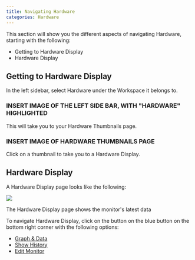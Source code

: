 ```yaml
---
title: Navigating Hardware
categories: Hardware
---
```

This section will show you the different aspects of navigating Hardware, starting with the following:

- Getting to Hardware Display
- Hardware Display

## Getting to Hardware Display

In the left sidebar, select Hardware under the Workspace it belongs to.

### INSERT IMAGE OF THE LEFT SIDE BAR, WITH "HARDWARE" HIGHLIGHTED

This will take you to your Hardware Thumbnails page. 

### INSERT IMAGE OF HARDWARE THUMBNAILS PAGE

Click on a thumbnail to take you to a Hardware Display.

## Hardware Display

A Hardware Display page looks like the following:

![](https://cloud.githubusercontent.com/assets/26155270/23733615/f45d47ec-04b4-11e7-8412-1171a28f10c0.jpg)

The Hardware Display page shows the monitor's latest data

To navigate Hardware Display, click on the button on the blue button on the bottom right corner with the following options:

- [Graph & Data](/%5BHardware%5D-Graph-&-Data)
- [Show History](/%5BHardware%5D-Show-History)
- [Edit Monitor](/%5BHardware%5D-Edit-Monitor)




